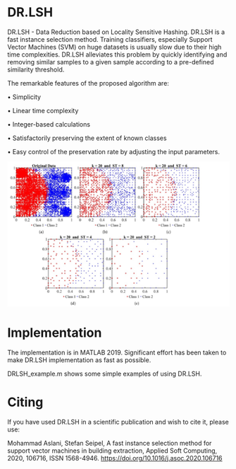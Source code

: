 # DR.LSH
DR.LSH - Data Reduction based on Locality Sensitive Hashing. DR.LSH is a fast instance selection method. Training classifiers, especially Support Vector Machines (SVM) on huge datasets is usually slow due to their high time complexities. 
DR.LSH alleviates this problem by quickly identifying and removing similar samples to a given sample according to a pre-defined similarity threshold.

The remarkable features of the proposed algorithm are:

• Simplicity

• Linear time complexity

• Integer-based calculations

• Satisfactorily preserving the extent of known classes

• Easy control of the preservation rate by adjusting the input parameters.

![](Images/DataReduction.jpg)

# Implementation

The implementation is in MATLAB 2019. Significant effort has been taken to make DR.LSH implementation as fast as possible. 

DRLSH_example.m shows some simple examples of using DR.LSH.  

# Citing

If you have used DR.LSH in a scientific publication and wish to cite it, please use: 

Mohammad Aslani, Stefan Seipel, A fast instance selection method for support vector machines in building extraction, Applied Soft Computing, 2020, 106716, ISSN 1568-4946.
https://doi.org/10.1016/j.asoc.2020.106716
